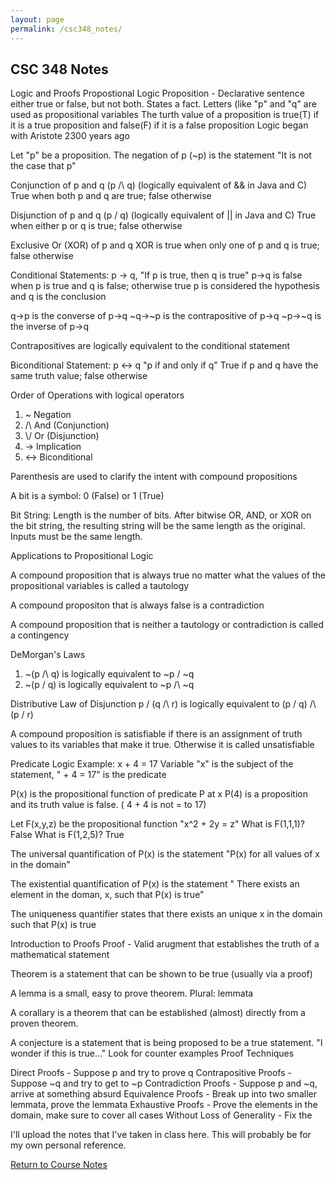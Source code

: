 ```yaml
---
layout: page
permalink: /csc348_notes/
---
```


**CSC 348 Notes**
----------------

Logic and Proofs
Propostional Logic
Proposition - Declarative sentence either true or false, but not both. States a fact. Letters (like "p" and "q" are used as propositional variables
The turth value of a proposition is true(T) if it is a true proposition and false(F) if it is a false proposition
Logic began with Aristote 2300 years ago

Let "p" be a proposition. The negation of p (~p) is the statement "It is not the case that p"

Conjunction of p and q (p /\ q) (logically equivalent of && in Java and C)
True when both p and q are true; false otherwise

Disjunction of p and q (p \/ q) (logically equivalent of || in Java and C)
True when either p or q is true; false otherwise

Exclusive Or (XOR) of p and q
XOR is true when only one of p and q is true; false otherwise

Conditional Statements: p -> q, "If p is true, then q is true"
p->q is false when p is true and q is false; otherwise true
p is considered the hypothesis and q is the conclusion

q->p is the converse of p->q
~q->~p is the contrapositive of p->q
~p->~q is the inverse of p->q

Contrapositives are logically equivalent to the conditional statement

Biconditional Statement: p <-> q "p if and only if q"
True if p and q have the same truth value; false otherwise

Order of Operations with logical operators
1. ~ Negation
2. /\ And (Conjunction)
3. \\/ Or (Disjunction)
4. -> Implication
5. <-> Biconditional

Parenthesis are used to clarify the intent with compound propositions

A bit is a symbol: 0 (False) or 1 (True)

Bit String: Length is the number of bits. After bitwise OR, AND, or XOR on the bit string, the resulting string will be the same length as the original. Inputs must be the same length.

Applications to Propositional Logic

A compound proposition that is always true no matter what the values of the propositional variables is called a tautology

A compound propositon that is always false is a contradiction

A compound proposition that is neither a tautology or contradiction is called a contingency

DeMorgan's Laws
1. ~(p /\ q) is logically equivalent to ~p \/ ~q
2.  ~(p \/ q) is logically equivalent to ~p /\ ~q

Distributive Law of Disjunction
p \/ (q /\ r) is logically equivalent to (p \/ q) /\ (p \/ r)

A compound proposition is satisfiable if there is an assignment of truth values to its variables that make it true. Otherwise it is called unsatisfiable

Predicate Logic
Example: x + 4 = 17
Variable "x" is the subject of the statement, " + 4 = 17" is the predicate

P(x) is the propositional function of predicate P at x
P(4) is a proposition and its truth value is false. ( 4 + 4 is not = to 17)

Let F(x,y,z) be the propositional function "x^2 + 2y = z"
What is F(1,1,1)? False
What is F(1,2,5)? True

The universal quantification of P(x) is the statement "P(x) for all values of x in the domain"

The existential quantification of P(x) is the statement " There exists an element in the doman, x, such that P(x) is true"

The uniqueness quantifier states that there exists an unique x in the domain such that P(x) is true

Introduction to Proofs
Proof - Valid arugment that establishes the truth of a mathematical statement

Theorem is a statement that can be shown to be true (usually via a proof)

A lemma is a small, easy to prove theorem. Plural: lemmata

A corallary is a theorem that can be established (almost) directly from a proven theorem.

A conjecture is a statement that is being proposed to be a true statement. "I wonder if this is true..."
Look for counter examples
Proof Techniques

Direct Proofs - Suppose p and try to prove q
Contrapositive Proofs - Suppose ~q and try to get to ~p
Contradiction Proofs - Suppose p and ~q, arrive at something absurd
Equivalence Proofs - Break up into two smaller lemmata, prove the lemmata
Exhaustive Proofs - Prove the elements in the domain, make sure to cover all cases
Without Loss of Generality - Fix the 










I'll upload the notes that I've taken in class here. This will probably be for my own personal reference.

[Return to Course Notes](https://jonscott20.github.io/course_notes/)
